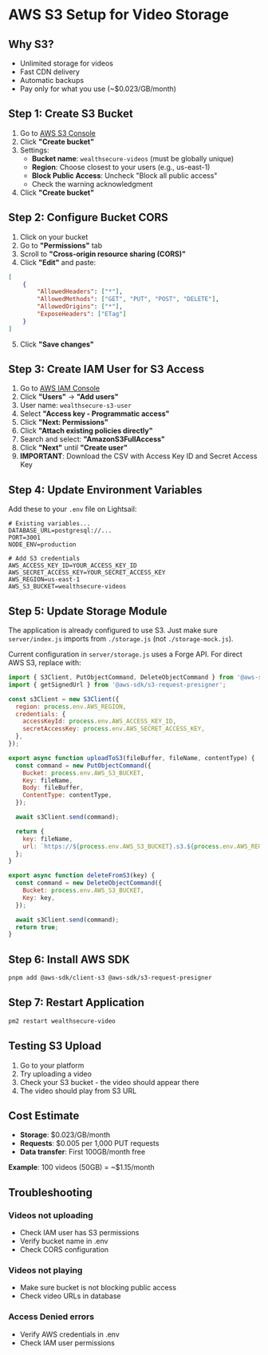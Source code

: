 # AWS S3 Setup for Video Storage

## Why S3?
- Unlimited storage for videos
- Fast CDN delivery
- Automatic backups
- Pay only for what you use (~$0.023/GB/month)

## Step 1: Create S3 Bucket

1. Go to [AWS S3 Console](https://s3.console.aws.amazon.com/)
2. Click **"Create bucket"**
3. Settings:
   - **Bucket name**: `wealthsecure-videos` (must be globally unique)
   - **Region**: Choose closest to your users (e.g., us-east-1)
   - **Block Public Access**: Uncheck "Block all public access"
   - Check the warning acknowledgment
4. Click **"Create bucket"**

## Step 2: Configure Bucket CORS

1. Click on your bucket
2. Go to **"Permissions"** tab
3. Scroll to **"Cross-origin resource sharing (CORS)"**
4. Click **"Edit"** and paste:

```json
[
    {
        "AllowedHeaders": ["*"],
        "AllowedMethods": ["GET", "PUT", "POST", "DELETE"],
        "AllowedOrigins": ["*"],
        "ExposeHeaders": ["ETag"]
    }
]
```

5. Click **"Save changes"**

## Step 3: Create IAM User for S3 Access

1. Go to [AWS IAM Console](https://console.aws.amazon.com/iam/)
2. Click **"Users"** → **"Add users"**
3. User name: `wealthsecure-s3-user`
4. Select **"Access key - Programmatic access"**
5. Click **"Next: Permissions"**
6. Click **"Attach existing policies directly"**
7. Search and select: **"AmazonS3FullAccess"**
8. Click **"Next"** until **"Create user"**
9. **IMPORTANT**: Download the CSV with Access Key ID and Secret Access Key

## Step 4: Update Environment Variables

Add these to your `.env` file on Lightsail:

```env
# Existing variables...
DATABASE_URL=postgresql://...
PORT=3001
NODE_ENV=production

# Add S3 credentials
AWS_ACCESS_KEY_ID=YOUR_ACCESS_KEY_ID
AWS_SECRET_ACCESS_KEY=YOUR_SECRET_ACCESS_KEY
AWS_REGION=us-east-1
AWS_S3_BUCKET=wealthsecure-videos
```

## Step 5: Update Storage Module

The application is already configured to use S3. Just make sure `server/index.js` imports from `./storage.js` (not `./storage-mock.js`).

Current configuration in `server/storage.js` uses a Forge API. For direct AWS S3, replace with:

```javascript
import { S3Client, PutObjectCommand, DeleteObjectCommand } from '@aws-sdk/client-s3';
import { getSignedUrl } from '@aws-sdk/s3-request-presigner';

const s3Client = new S3Client({
  region: process.env.AWS_REGION,
  credentials: {
    accessKeyId: process.env.AWS_ACCESS_KEY_ID,
    secretAccessKey: process.env.AWS_SECRET_ACCESS_KEY,
  },
});

export async function uploadToS3(fileBuffer, fileName, contentType) {
  const command = new PutObjectCommand({
    Bucket: process.env.AWS_S3_BUCKET,
    Key: fileName,
    Body: fileBuffer,
    ContentType: contentType,
  });

  await s3Client.send(command);

  return {
    key: fileName,
    url: `https://${process.env.AWS_S3_BUCKET}.s3.${process.env.AWS_REGION}.amazonaws.com/${fileName}`,
  };
}

export async function deleteFromS3(key) {
  const command = new DeleteObjectCommand({
    Bucket: process.env.AWS_S3_BUCKET,
    Key: key,
  });

  await s3Client.send(command);
  return true;
}
```

## Step 6: Install AWS SDK

```bash
pnpm add @aws-sdk/client-s3 @aws-sdk/s3-request-presigner
```

## Step 7: Restart Application

```bash
pm2 restart wealthsecure-video
```

## Testing S3 Upload

1. Go to your platform
2. Try uploading a video
3. Check your S3 bucket - the video should appear there
4. The video should play from S3 URL

## Cost Estimate

- **Storage**: $0.023/GB/month
- **Requests**: $0.005 per 1,000 PUT requests
- **Data transfer**: First 100GB/month free

**Example**: 100 videos (50GB) = ~$1.15/month

## Troubleshooting

### Videos not uploading
- Check IAM user has S3 permissions
- Verify bucket name in .env
- Check CORS configuration

### Videos not playing
- Make sure bucket is not blocking public access
- Check video URLs in database

### Access Denied errors
- Verify AWS credentials in .env
- Check IAM user permissions

